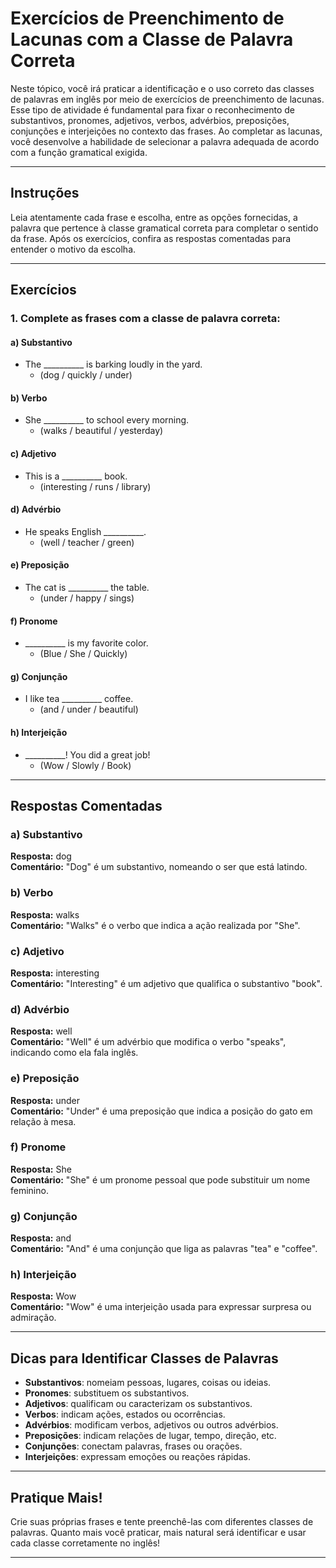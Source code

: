 
# Exercícios de Preenchimento de Lacunas com a Classe de Palavra Correta

Neste tópico, você irá praticar a identificação e o uso correto das classes de palavras em inglês por meio de exercícios de preenchimento de lacunas. Esse tipo de atividade é fundamental para fixar o reconhecimento de substantivos, pronomes, adjetivos, verbos, advérbios, preposições, conjunções e interjeições no contexto das frases. Ao completar as lacunas, você desenvolve a habilidade de selecionar a palavra adequada de acordo com a função gramatical exigida.

---

## Instruções

Leia atentamente cada frase e escolha, entre as opções fornecidas, a palavra que pertence à classe gramatical correta para completar o sentido da frase. Após os exercícios, confira as respostas comentadas para entender o motivo da escolha.

---

## Exercícios

### 1. Complete as frases com a classe de palavra correta:

#### a) Substantivo

- The __________ is barking loudly in the yard.
  - (dog / quickly / under)

#### b) Verbo

- She __________ to school every morning.
  - (walks / beautiful / yesterday)

#### c) Adjetivo

- This is a __________ book.
  - (interesting / runs / library)

#### d) Advérbio

- He speaks English __________.
  - (well / teacher / green)

#### e) Preposição

- The cat is __________ the table.
  - (under / happy / sings)

#### f) Pronome

- __________ is my favorite color.
  - (Blue / She / Quickly)

#### g) Conjunção

- I like tea __________ coffee.
  - (and / under / beautiful)

#### h) Interjeição

- __________! You did a great job!
  - (Wow / Slowly / Book)

---

## Respostas Comentadas

### a) Substantivo

**Resposta:** dog  
**Comentário:** "Dog" é um substantivo, nomeando o ser que está latindo.

### b) Verbo

**Resposta:** walks  
**Comentário:** "Walks" é o verbo que indica a ação realizada por "She".

### c) Adjetivo

**Resposta:** interesting  
**Comentário:** "Interesting" é um adjetivo que qualifica o substantivo "book".

### d) Advérbio

**Resposta:** well  
**Comentário:** "Well" é um advérbio que modifica o verbo "speaks", indicando como ela fala inglês.

### e) Preposição

**Resposta:** under  
**Comentário:** "Under" é uma preposição que indica a posição do gato em relação à mesa.

### f) Pronome

**Resposta:** She  
**Comentário:** "She" é um pronome pessoal que pode substituir um nome feminino.

### g) Conjunção

**Resposta:** and  
**Comentário:** "And" é uma conjunção que liga as palavras "tea" e "coffee".

### h) Interjeição

**Resposta:** Wow  
**Comentário:** "Wow" é uma interjeição usada para expressar surpresa ou admiração.

---

## Dicas para Identificar Classes de Palavras

- **Substantivos**: nomeiam pessoas, lugares, coisas ou ideias.
- **Pronomes**: substituem os substantivos.
- **Adjetivos**: qualificam ou caracterizam os substantivos.
- **Verbos**: indicam ações, estados ou ocorrências.
- **Advérbios**: modificam verbos, adjetivos ou outros advérbios.
- **Preposições**: indicam relações de lugar, tempo, direção, etc.
- **Conjunções**: conectam palavras, frases ou orações.
- **Interjeições**: expressam emoções ou reações rápidas.

---

## Pratique Mais!

Crie suas próprias frases e tente preenchê-las com diferentes classes de palavras. Quanto mais você praticar, mais natural será identificar e usar cada classe corretamente no inglês!

---
```
